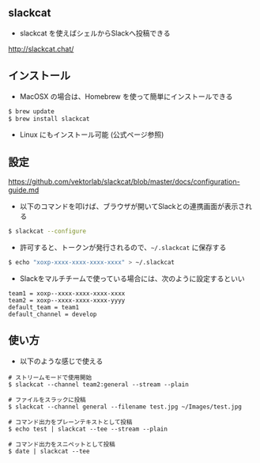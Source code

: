
## slackcat

- slackcat を使えばシェルからSlackへ投稿できる

<http://slackcat.chat/>

## インストール

- MacOSX の場合は、Homebrew を使って簡単にインストールできる

```Bash
$ brew update
$ brew install slackcat
```

- Linux にもインストール可能 (公式ページ参照)

## 設定

<https://github.com/vektorlab/slackcat/blob/master/docs/configuration-guide.md>

- 以下のコマンドを叩けば、ブラウザが開いてSlackとの連携画面が表示される

```Bash
$ slackcat --configure
```

- 許可すると、トークンが発行されるので、`~/.slackcat` に保存する

```Bash
$ echo "xoxp-xxxx-xxxx-xxxx-xxxx" > ~/.slackcat
```

- Slackをマルチチームで使っている場合には、次のように設定するといい

```:~/.slackcat
team1 = xoxp--xxxx-xxxx-xxxx-xxxx
team2 = xoxp--xxxx-xxxx-xxxx-yyyy
default_team = team1
default_channel = develop
```

## 使い方

- 以下のような感じで使える

```
# ストリームモードで使用開始
$ slackcat --channel team2:general --stream --plain

# ファイルをスラックに投稿
$ slackcat --channel general --filename test.jpg ~/Images/test.jpg

# コマンド出力をプレーンテキストとして投稿
$ echo test | slackcat --tee --stream --plain

# コマンド出力をスニペットとして投稿
$ date | slackcat --tee
```


